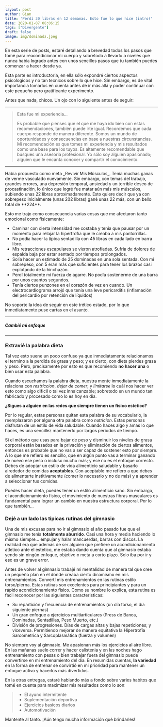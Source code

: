 ```yaml
---
layout: post
author: Gian
title: 'Perdí 30 libras en 12 semanas. Esto fue lo que hice (intro)'
date: 2020-01-07 00:06:15
tags: ["Divergente"]
draft: false
image: img/dominada.jpeg
---
```


En esta serie de posts, estaré detallando a brevedad todos los pasos que tomé para reacondicionar mi cuerpo y sobretodo a llevarlo a niveles que nunca habia logrado antes con unos sencillos pasos que tu también puedes comenzar a hacer desde ya.

Esta parte es introductoria, en ella sólo expondré ciertos aspectos psicologicos y no tan tecnicos sobre lo que hice. Sin embargo, es de vital importancia tomarlos en cuenta antes de ir más allá y poder continuar con este pequeño pero gratificante experimento.

Antes que nada, chicos. Un ojo con lo siguiente antes de seguir:
<hr />

>Esta fue mi experiencia…
>
> Es probable que pienses que el que me haya ido bien con estas recomendaciones, también puede irte igual. Recordemos que cada cuerpo responde de manera diferente. Somos un mundo de oportunidades y consecuencias en base a nuestras circunstancias. Mi recomendación es que tomes mi experiencia y mis resultados como una base para los tuyos. Es altamente recomendable que busques una asesoria profesional. Yo sólo soy alguien apasionado; alguien que le encanta conocer y compartir el conocimiento.

<hr />
Había propuesto como meta  _Revivir Mis Músculos_. Tenía muchas ganas de verme vasculado nuevamente. Sin embargo, con temas del trabajo, grandes errores, una depresión temporal, ansiedad y un terrible deseo de procastinación, lo único que logré fue matar aún más mis músculos, subiendo unas 22 libras aproximadamente. Esto quiere decir que ya con sobrepeso inicialmente (unas 202 libras) gané unas 22 más, con un bello total de **224**.

Esto me trajo como consecuencia varias cosas que me afectaron tanto emocional como fisicamente:
- Caminar con cierta intensidad me costaba y tenía que pausar por un momento para relajar la hipertrofía que le creaba a mis pantorrillas.
- No podía hacer la típica sentadilla con 45 libras en cada lado en barra libre.
- Mis retracciones escapulares se vieron atrofiadas. Sufria de dolores de espalda baja por estar sentado por tiempos prolongados.
- Solía hacer un estimado de 25 dominadas en una sola sentada. Con mi sobrepeso, con 5 eran más que suficientes para tener los brazos casi explotando de la hinchazón.
- Perdí totalmente mi fuerza de agarre. No podía sostenerme de una barra por unos cuantos segundos.
- Tenía ciertos punzones en el corazón de vez en cuando. Un electrocardiograma arrojó que tenía una leve pericarditis (inflamación del pericardio por retención de líquidos)

No soporte la idea de seguir en este trético estado, por lo que inmediatamente puse cartas en el asunto.
<hr />

##### Cambié mi enfoque

<hr />

### Extravié la palabra dieta

Tal vez esto suene un poco confuso ya que inmediatamente relacionamos el termino a la perdida de grasa y peso; y es cierto, con dieta pierdes grasa y peso. Pero, precisamente por esto es que recomiendo **no hacer una** o bien usar esta palabra. 

Cuando escuchamos la palabra dieta, nuestra mente inmediatamente la relaciona con *restriccion*, *dejar de comer*, y *limitarse* lo cuál nos hacer ver esto como algo dificil o tal vez innalcanzable; sobretodo en un mundo tan fabricado y procesado como lo es hoy en día.

**¿Sigues a alguien en las redes que siempre tienen un fisico estetico?**

Por lo regular, estas personas quitan esta palabra de su vocabulario, la reemplazaron por alguna otra palabra como *nutricion*. Estas personas disfrutan de un estilo de vida saludable. Cuando haces algo y amas lo que haces, es una sencillez mantenerlo por largos periodos de tiempo.

Si el método que usas para bajar de peso y disminuir los niveles de grasa corporal están basados en la privación y eliminación de ciertos alimentos, entonces es probable que no vas a ser capaz de sostener esto por siempre. A lo que me refiero es sencillo, que en algún punto vas a terminar ganando de nuevo ese peso o incluso mucho más; y ese no es el enfoque correcto. Debes de adoptar un estilo de vida alimenticio saludable y basarlo alrededor de comidas **aceptables**. Con aceptable me refiero a que debes de alimentarte institivamente (comer lo necesario y no de más) y a aprender a seleccionar tus comidas.

Puedes hacer dieta, puedes tener un estilo alimenticio sano. Sin embargo, el acondicionamiento fisico, el movimiento de nuestras fibras musculares es fundamental para lograr un cambio en nuestra estructura corporal. Por lo que también...

### Dejé a un lado las tipicas rutinas del gimnasio

Una de mis excusas para no ir al gimnasio el año pasado fue que el gimnasio me tenía **totalmente aburrido**. Casi una hora y media haciendo lo mismo siempre... empujar y halar mancuerdas, barras con discos. La realidad era que además de ser alguien que prefiere un acondicionamiento atletico ante el estetico, me estaba dando cuenta que al gimnasio estaba yendo sin ningún enfoque, objetivo o meta a corto plazo. Solo iba por ir y eso es un grave error.

Antes de volver al gimnasio trabajé mi mentalidad de manera tal que cree un pequeño plan  en el donde creaba cierto dinamismo en mis entrenamientos. Convertí mis entrenamientos en las rutinas estilo torso/pierna. Estas rutinas son excelentes para principiantes y para un rápido acondicionamiento fisico. Como su nombre lo explica, esta rutina es fácil reconocer por las siguientes caracteristicas:

- Su repartición y frecuencia de entrenamientos (un día torso, el día siguiente piernas)
- Un gran enfoque a ejercicios multiarticulares (Press de Banca, Dominadas, Sentadillas, Peso Muerto, etc.)
- División de progresiones. Días de cargas altas y bajas repeticiones; y viceversa. Permitiendo mejorar de manera equitativa la Hipertrofía Sarcometrica y Sarcoplasmática (fuerza y volumen)

No siempre voy al gimnasio. Me apasionan más los ejercicios al aire libre. En las mañanas suelo correr y hacer calistenia y en las noches hago entrenamiento con pesas o bien trabajar fuera del gimnasio puede convertirse en mi entrenamiento del día. En resumidas cuentas, **la variedad** en la forma de entrenar se convirtió en mi prioridad para mantener un enfoque activo y hacerlos más divertidos.

En la otras entregas, estaré hablando más a fondo sobre varios habitos que tomé en cuenta para maximizar mis resultados como lo son:
> - El ayuno intermitente
> - Suplementación deportiva
> - Ejercicios basicos diarios
> - Automotivación

Mantente al tanto. ¡Aún tengo mucha información qué brindarles!